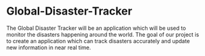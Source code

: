 # Global-Disaster-Tracker
The Global Disaster Tracker will be an application which will be used to monitor the disasters happening around the world. The goal of our project is to create an application which can track disasters accurately and update new information in near real time.
